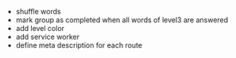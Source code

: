 - shuffle words
- mark group as completed when all words of level3 are answered
- add level color
- add service worker
- define meta description for each route
